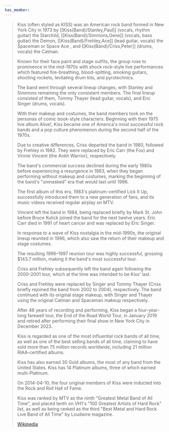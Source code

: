 ```yaml
---
has_member:
---
```


> Kiss (often styled as KISS) was an American rock band formed in New York City in 1973 
> by [[Kiss(Band)/Stanley,Paul]] (vocals, rhythm guitar) the Starchild, 
> [[Kiss(Band)/Simmons,Gene]] (vocals, bass guitar) the Demon, 
> [[Kiss(Band)/Frehley,Ace]]  (lead guitar, vocals) the Spaceman or Space Ace , and 
> [[Kiss(Band)/Criss,Peter]] (drums, vocals) the Catman. 
> 
> Known for their face paint and stage outfits, 
> the group rose to prominence in the mid-1970s with shock rock-style live performances 
> which featured fire-breathing, blood-spitting, smoking guitars, shooting rockets, 
> levitating drum kits, and pyrotechnics. 
> 
> The band went through several lineup changes, 
> with Stanley and Simmons remaining the only consistent members. 
> The final lineup consisted of them, Tommy Thayer (lead guitar, vocals), 
> and Eric Singer (drums, vocals).
>
> With their makeup and costumes, 
> the band members took on the personas of comic book-style characters. 
>  Beginning with their 1975 live album Alive!, 
>  Kiss became one of America's most successful rock bands 
>  and a pop culture phenomenon during the second half of the 1970s. 
>  
>  Due to creative differences, Criss departed the band in 1980, 
>  followed by Frehley in 1982. They were replaced by Eric Carr (the Fox) 
>  and Vinnie Vincent (the Ankh Warrior), respectively. 
>  
>  The band's commercial success declined during the early 1980s 
>  before experiencing a resurgence in 1983, 
>  when they began performing without makeup and costumes, 
>  marking the beginning of the band's "unmasked" era that would last until 1996. 
>  
>  The first album of this era, 1983's platinum-certified Lick It Up, 
>  successfully introduced them to a new generation of fans, 
>  and its music videos received regular airplay on MTV. 
>  
>  Vincent left the band in 1984, being replaced briefly by Mark St. John 
>  before Bruce Kulick joined the band for the next twelve years. 
>  Eric Carr died in 1991 of heart cancer and was replaced by Eric Singer.
>
> In response to a wave of Kiss nostalgia in the mid-1990s, 
> the original lineup reunited in 1996, 
> which also saw the return of their makeup and stage costumes. 
> 
> The resulting 1996–1997 reunion tour was highly successful, grossing $143.7 million, 
> making it the band's most successful tour. 
> 
> Criss and Frehley subsequently left the band again following the 2000–2001 tour, 
> which at the time was intended to be Kiss' last. 
> 
> Criss and Frehley were replaced by Singer and Tommy Thayer 
> (Criss briefly rejoined the band from 2002 to 2004), respectively. 
> The band continued with its original stage makeup, 
> with Singer and Thayer using the original Catman and Spaceman makeup respectively. 
> 
> After 46 years of recording and performing, Kiss began a four-year-long farewell tour, 
> the End of the Road World Tour, in January 2019 
> and retired after performing their final show in New York City in December 2023.
>
> Kiss is regarded as one of the most influential rock bands of all time, 
> as well as one of the best selling bands of all time, 
> claiming to have sold more than 75 million records worldwide, 
> including 21 million RIAA-certified albums. 
> 
> Kiss has also earned 30 Gold albums, the most of any band from the United States. 
> Kiss has 14 Platinum albums, three of which earned multi-Platinum. 
> 
> On 2014-04-10, the four original members of Kiss 
> were inducted into the Rock and Roll Hall of Fame. 
> 
> Kiss was ranked by MTV as the ninth "Greatest Metal Band of All Time", 
> and placed tenth on VH1's "100 Greatest Artists of Hard Rock" list, 
> as well as being ranked as the third "Best Metal and Hard Rock Live Band of All Time" 
> by Loudwire magazine.
>
> [Wikipedia](https://en.wikipedia.org/wiki/Kiss%20(band))


